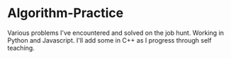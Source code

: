 # Algorithm-Practice

Various problems I've encountered and solved on the job hunt. Working in Python and Javascript. I'll add some in C++ as I progress through self teaching.

